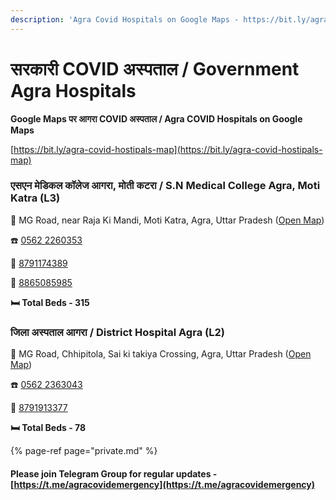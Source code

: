 ```yaml
---
description: 'Agra Covid Hospitals on Google Maps - https://bit.ly/agra-covid-hostipals-map'
---
```


# सरकारी COVID अस्पताल / Government Agra Hospitals

**Google Maps पर आगरा COVID अस्पताल / Agra COVID Hospitals on Google Maps** 

[https://bit.ly/agra-covid-hostipals-map](https://bit.ly/agra-covid-hostipals-map)

### एसएन मेडिकल कॉलेज आगरा, मोती कटरा / S.N Medical College Agra, Moti Katra \(L3\)

📍 MG Road, near Raja Ki Mandi, Moti Katra, Agra, Uttar Pradesh \([Open Map](https://goo.gl/maps/SpfwRwvjSFYZ6fXF8)\)

☎️ [0562 2260353](tel:05622260353)

📱 [8791174389](tel:8791174389)

📱 [8865085985](tel:8865085985)

**🛏️ Total Beds - 315**



### जिला अस्पताल आगरा / District Hospital Agra \(L2\)

📍 MG Road, Chhipitola, Sai ki takiya Crossing, Agra, Uttar Pradesh \([Open Map](https://goo.gl/maps/ScCcTQ7XJyx1asEY8)\)

☎️ [0562 2363043](tel:05622363043)

📱 [8791913377](tel:8791913377)

**🛏️ Total Beds - 78**

{% page-ref page="private.md" %}

#### Please join Telegram Group for regular updates - [https://t.me/agracovidemergency](https://t.me/agracovidemergency)

